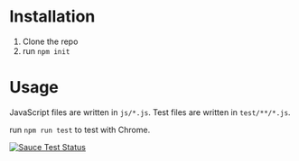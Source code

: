 # Installation 

1. Clone the repo
2. run `npm init`

# Usage

JavaScript files are written in `js/*.js`. 
Test files are written in `test/**/*.js`.

run `npm run test` to test with Chrome. 

[![Sauce Test Status](https://saucelabs.com/buildstatus/YOUR_SAUCE_USERNAME)](https://saucelabs.com/u/YOUR_SAUCE_USERNAME)
